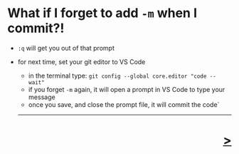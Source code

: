 # What if I forget to add `-m` when I commit?!

* `:q` will get you out of that prompt
* for next time, set your git editor to VS Code
  * in the terminal type: `git config --global core.editor "code --wait"`
  * if you forget `-m` again, it will open a prompt in VS Code to type your message
  * once you save, and close the prompt file, it will commit the code` 

  ---

<h1 style='text-align: right;'> <a href="./12.md">></a> </h1>
